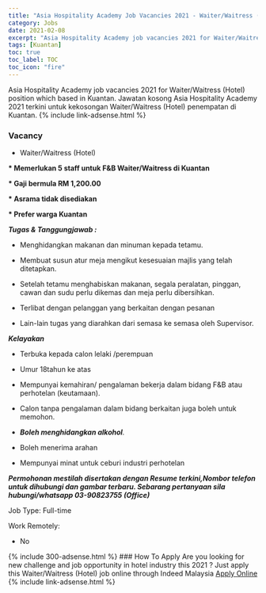 ```yaml
---
title: "Asia Hospitality Academy Job Vacancies 2021 - Waiter/Waitress (Hotel)" 
category: Jobs 
date: 2021-02-08 
excerpt: "Asia Hospitality Academy job vacancies 2021 for Waiter/Waitress (Hotel) position which based in Kuantan. Jawatan kosong Asia Hospitality Academy 2021 terkini untuk kekosongan Waiter/Waitress (Hotel) penempatan di Kuantan" 
tags: [Kuantan] 
toc: true 
toc_label: TOC 
toc_icon: "fire" 
--- 
```


Asia Hospitality Academy job vacancies 2021 for Waiter/Waitress (Hotel) position which based in Kuantan. Jawatan kosong Asia Hospitality Academy 2021 terkini untuk kekosongan Waiter/Waitress (Hotel) penempatan di Kuantan. 
{% include link-adsense.html %} 
### Vacancy 
- Waiter/Waitress (Hotel) 
<div><p><b>* Memerlukan 5 staff untuk F&amp;B Waiter/Waitress di Kuantan</b></p><p><b>* Gaji bermula RM 1,200.00</b></p><p><b>* Asrama tidak disediakan</b></p><p><b>* Prefer warga Kuantan</b></p><p><i><b>Tugas &amp; Tanggungjawab : </b></i></p><ul><li>Menghidangkan makanan dan minuman kepada tetamu.</li></ul><ul><li>Membuat susun atur meja mengikut kesesuaian majlis yang telah ditetapkan.</li></ul><ul><li>Setelah tetamu menghabiskan makanan, segala peralatan, pinggan, cawan dan sudu perlu dikemas dan meja perlu dibersihkan.</li></ul><ul><li>Terlibat dengan pelanggan yang berkaitan dengan pesanan</li></ul><ul><li>Lain-lain tugas yang diarahkan dari semasa ke semasa oleh Supervisor.</li></ul><p><b><i>Kelayakan</i></b></p><ul><li>Terbuka kepada calon lelaki /perempuan</li></ul><ul><li>Umur 18tahun ke atas</li></ul><ul><li>Mempunyai kemahiran/ pengalaman bekerja dalam bidang F&amp;B atau perhotelan (keutamaan).</li></ul><ul><li>Calon tanpa pengalaman dalam bidang berkaitan juga boleh untuk memohon.</li></ul><ul><li><i><b>Boleh menghidangkan alkohol</b>.</i></li></ul><ul><li>Boleh menerima arahan</li></ul><ul><li>Mempunyai minat untuk ceburi industri perhotelan</li></ul><p><b><i>Permohonan mestilah disertakan dengan Resume terkini,Nombor telefon untuk dihubungi dan gambar terbaru. Sebarang pertanyaan sila hubungi/whatsapp 03-90823755 (Office)</i></b></p><p>Job Type: Full-time</p><p>Work Remotely:</p><ul><li>No</li></ul></div> 
{% include 300-adsense.html %} 
### How To Apply 
Are you looking for new challenge and job opportunity in hotel industry this 2021 ?
Just apply this Waiter/Waitress (Hotel) job online through Indeed Malaysia 
<a href="https://malaysia.indeed.com/viewjob?jk=efd691fd5799441c" class="btn btn--info" target="_blank" rel="nofollow noopenner">Apply Online</a> 
{% include link-adsense.html %} 